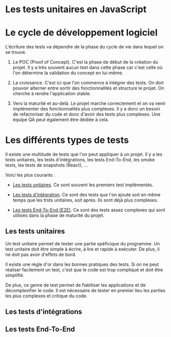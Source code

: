 # Les tests unitaires en JavaScript

# Le cycle de développement logiciel 

L'écriture des tests va dépendre de la phase du cycle de vie dans lequel on se trouve. 

1. Le POC (Proof of Concept). C'est la phase de début de la création du projet. Il y a très souvent aucun test dans cette phase car c'est celle où l'on détermine la validation du concept en lui-même.

2. La croissance. C'est ici que l'on commence à intégrer des tests. On doit pouvoir alterner entre sortir des fonctionnalités et structure le projet. On cherche à rendre l'application stable. 

3. Vers la maturité et au-delà. Le projet marche correctement et on va venir implémenter des fonctionnalités plus complexes. Il y a donc un besoin de refactoriser du code et donc d'avoir des tests plus complexes. Une équipe QA peut également être dédiée à cela. 

# Les différents types de tests

Il existe une multitude de tests que l'on peut appliquer à un projet. Il y a les tests unitaires, les tests d'intégrations, les tests End-To-End, les smoke tests, les tests de snapshots (React), ...

Voici les plus courants : 

- [Les tests unitaires](https://github.com/CalcagnoLoic/unittest-learning/tree/master#les-tests-unitaires). Ce sont souvent les premiers test implémentés.

- [Les tests d'intégration](https://github.com/CalcagnoLoic/unittest-learning/tree/master#les-tests-dint%C3%A9grations). Ce sont des tests que l'on ajoute soit en même temps que les trsts unitaires, soit après. Ils sont déjà plus complexes. 

- [Les tests End-To-End (E2E)](https://github.com/CalcagnoLoic/unittest-learning/tree/master#les-tests-end-to-end). Ce sont des tests assez complexes qui sont utilisés dans la phase de maturité du projet.

## Les tests unitaires 

Un test unitaire permet de tester une partie spéficique du programme. Un test unitaire doit être simple à écrire, à lire et rapide à exécuter. De plus, il ne doit pas avoir d'effets de bord. 

Il existe une règle d'or dans les bonnes pratiques des tests. Si on ne peut réaliser facilement un test, c'est que le code est trop compliqué et doit être simplifié. 

De plus, ce genre de test permet de fiabiliser les applications et de décomplexifier le code. Il est nécessaire de tester en premier lieu les parties les plus complexes et critique du code.

## Les tests d'intégrations 

## Les tests End-To-End